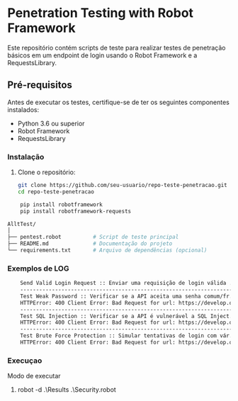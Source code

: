 # Penetration Testing with Robot Framework

Este repositório contém scripts de teste para realizar testes de penetração básicos em um endpoint de login usando o Robot Framework e a RequestsLibrary.

## Pré-requisitos

Antes de executar os testes, certifique-se de ter os seguintes componentes instalados:

- Python 3.6 ou superior
- Robot Framework
- RequestsLibrary

### Instalação

1. Clone o repositório:

   ```sh
   git clone https://github.com/seu-usuario/repo-teste-penetracao.git
   cd repo-teste-penetracao


```bash
    pip install robotframework
    pip install robotframework-requests
```

```bash
AlltTest/
│
├── pentest.robot          # Script de teste principal
├── README.md              # Documentação do projeto
└── requirements.txt       # Arquivo de dependências (opcional)
```

### Exemplos de LOG

```bash
    Send Valid Login Request :: Enviar uma requisição de login válida ... | PASS |
    ------------------------------------------------------------------------------
    Test Weak Password :: Verificar se a API aceita uma senha comum/fr... | FAIL |
    HTTPError: 400 Client Error: Bad Request for url: https://develop.qacoders-academy.com.br/api/login/
    ------------------------------------------------------------------------------
    Test SQL Injection :: Verificar se a API é vulnerável a SQL Inject... | FAIL |
    HTTPError: 400 Client Error: Bad Request for url: https://develop.qacoders-academy.com.br/api/login/
    ------------------------------------------------------------------------------
    Test Brute Force Protection :: Simular tentativas de login com vár... | FAIL |
    HTTPError: 400 Client Error: Bad Request for url: https://develop.qacoders-academy.com.br/api/login/

```


### Execuçao

Modo de executar

1.  robot -d .\Results .\Security.robot